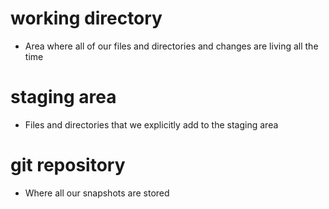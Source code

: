 # working directory
- Area where all of our files and directories and changes are living all the time

# staging area
- Files and directories that we explicitly add to the staging area

# git repository
- Where all our snapshots are stored